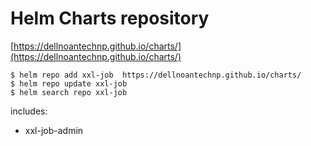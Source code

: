 # Helm Charts repository
[https://dellnoantechnp.github.io/charts/](https://dellnoantechnp.github.io/charts/)

```shell
$ helm repo add xxl-job  https://dellnoantechnp.github.io/charts/
$ helm repo update xxl-job
$ helm search repo xxl-job
```

includes:
* xxl-job-admin
